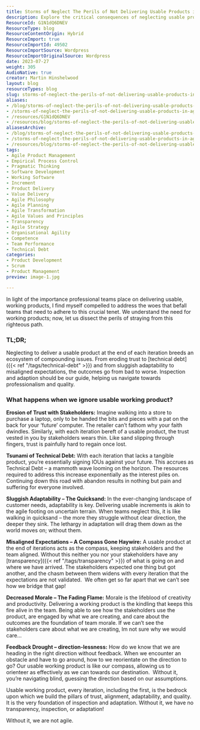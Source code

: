 ```yaml
---
title: Storms of Neglect The Perils of Not Delivering Usable Products in Agile Iterations
description: Explore the critical consequences of neglecting usable products in Agile iterations. Learn how to maintain trust, adaptability, and team morale for success.
ResourceId: G1N1dQ6DNEV
ResourceType: blog
ResourceContentOrigin: Hybrid
ResourceImport: true
ResourceImportId: 49502
ResourceImportSource: Wordpress
ResourceImportOriginalSource: Wordpress
date: 2023-07-27
weight: 305
AudioNative: true
creator: Martin Hinshelwood
layout: blog
resourceTypes: blog
slug: storms-of-neglect-the-perils-of-not-delivering-usable-products-in-agile-iterations
aliases:
- /blog/storms-of-neglect-the-perils-of-not-delivering-usable-products-in-agile-iterations
- /storms-of-neglect-the-perils-of-not-delivering-usable-products-in-agile-iterations
- /resources/G1N1dQ6DNEV
- /resources/blog/storms-of-neglect-the-perils-of-not-delivering-usable-products-in-agile-iterations
aliasesArchive:
- /blog/storms-of-neglect-the-perils-of-not-delivering-usable-products-in-agile-iterations
- /storms-of-neglect-the-perils-of-not-delivering-usable-products-in-agile-iterations
- /resources/blog/storms-of-neglect-the-perils-of-not-delivering-usable-products-in-agile-iterations
tags:
- Agile Product Management
- Empirical Process Control
- Pragmatic Thinking
- Software Development
- Working Software
- Increment
- Product Delivery
- Value Delivery
- Agile Philosophy
- Agile Planning
- Agile Transformation
- Agile Values and Principles
- Transparency
- Agile Strategy
- Organisational Agility
- Competence
- Team Performance
- Technical Debt
categories:
- Product Development
- Scrum
- Product Management
preview: image-1.jpg

---
```

In light of the importance professional teams place on delivering usable, working products, I find myself compelled to address the woes that befall teams that need to adhere to this crucial tenet. We understand the need for working products; now, let us dissect the perils of straying from this righteous path.

### TL;DR;

Neglecting to deliver a usable product at the end of each iteration breeds an ecosystem of compounding issues. From eroding trust to [technical debt]({{< ref "/tags/technical-debt" >}}) and from sluggish adaptability to misaligned expectations, the outcomes go from bad to worse. Inspection and adaption should be our guide, helping us navigate towards professionalism and quality.

### **What happens when we ignore usable working product?**

**Erosion of Trust with Stakeholders:** Imagine walking into a store to purchase a laptop, only to be handed the bits and pieces with a pat on the back for your ‘future’ computer. The retailer can’t fathom why your faith dwindles. Similarly, with each iteration bereft of a usable product, the trust vested in you by stakeholders wears thin. Like sand slipping through fingers, trust is painfully hard to regain once lost.

**Tsunami of Technical Debt:** With each iteration that lacks a tangible product, you’re essentially signing IOUs against your future. This accrues as Technical Debt – a mammoth wave looming on the horizon. The resources required to address this increase exponentially as the interest piles on. Continuing down this road with abandon results in nothing but pain and suffering for everyone involved.

**Sluggish Adaptability – The Quicksand:** In the ever-changing landscape of customer needs, adaptability is key. Delivering usable increments is akin to the agile footing on uncertain terrain. When teams neglect this, it is like walking in quicksand – the more they struggle without clear direction, the deeper they sink. The lethargy in adaptation will drag them down as the world moves on; without them.

**Misaligned Expectations – A Compass Gone Haywire:** A usable product at the end of iterations acts as the compass, keeping stakeholders and the team aligned. Without this neither you nor your stakeholders have any [transparency]({{< ref "/tags/transparency" >}}) of what is going on and where we have arrived. The stakeholders expected one thing but got another, and the chasm between them widens with every iteration that the expectations are not validated.  We often get so far apart that we can’t see how we bridge that gap!

**Decreased Morale – The Fading Flame:** Morale is the lifeblood of creativity and productivity. Delivering a working product is the kindling that keeps this fire alive in the team. Being able to see how the stakeholders use the product, are engaged by what we are creating, and care about the outcomes are the foundation of team morale. If we can’t see the stakeholders care about what we are creating, Im not sure why we would care…

**Feedback Drought – direction-lessness:** How do we know that we are heading in the right direction without feedback. When we encounter an obstacle and have to go around, how to we reorientate on the direction to go? Our usable working product is like our compass, allowing us to orienteer as effectively as we can towards our destination.  Without it, you’re navigating blind, guessing the direction based on our assumptions.

Usable working product, every iteration, including the first, is the bedrock upon which we build the pillars of trust, alignment, adaptability, and quality. It is the very foundation of inspection and adaptation. Without it, we have no transparency, inspection, or adaptation!

Without it, we are not agile.
